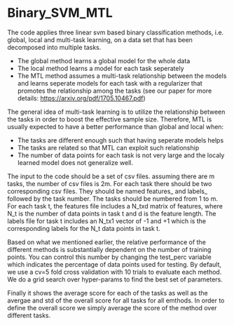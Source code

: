# Binary_SVM_MTL

The code applies three linear svm based binary classification methods, i.e. global, local and multi-task learning, on a data set that has been decomposed into multiple tasks. 
- The global method learns a global model for the whole data
- The local method learns a model for each task seperately
- The MTL method assumes a multi-task relationship between the models and learns seperate models for each task with a regularizer that promotes the relationship among the tasks (see our paper for more details: https://arxiv.org/pdf/1705.10467.pdf)

The general idea of multi-task learning is to utilize the relationship between the tasks in order to boost the effective sample size. Therefore, MTL is usually expected to have a better performance than global and local when:
- The tasks are different enough such that having seperate models helps
- The tasks are related so that MTL can exploit such relationship
- The number of data points for each task is not very large and the localy learned model does not generalize well.

The input to the code should be a set of csv files. assuming there are m tasks, the number of csv files is 2m. For each task there should be two corresponding csv files. They should be named features_ and labels_ followed by the task number. The tasks should be numbered from 1 to m. For each task t, the features file includes a N_txd matrix of features, where N_t is the number of data points in task t and d is the feature length. The labels file for task t includes an N_tx1 vector of -1 and +1 which is the corresponding labels for the N_t data points in task t.

Based on what we mentioned earlier, the relative performance of the different methods is substantially dependent on the number of training points. You can control this number by changing the test_perc variable which indicates the percentage of data points used for testing. 
By default, we use a cv=5 fold cross validation with 10 trials to evaluate each method. We do a grid search over hyper-params to find the best set of parameters.

Finally it shows the average score for each of the tasks as well as the avergae and std of the overall score for all tasks for all emthods. In order to define the overall score we simply average the score of the method over different tasks.
